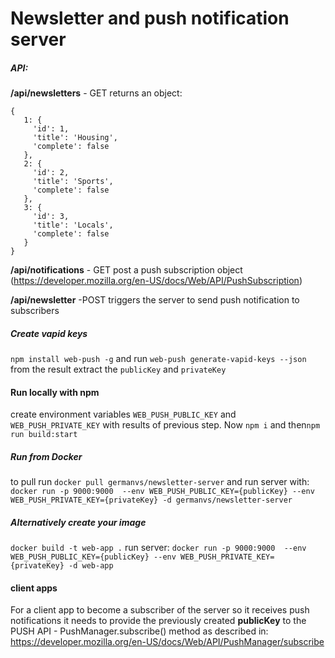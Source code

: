  # Newsletter and push notification server
 ##### API:
  __/api/newsletters__ - GET
  returns an object:
   ```
   {
      1: {
        'id': 1,
        'title': 'Housing',
        'complete': false
      },
      2: {
        'id': 2,
        'title': 'Sports',
        'complete': false
      },
      3: {
        'id': 3,
        'title': 'Locals',
        'complete': false
      }
  }
  ```
  
  __/api/notifications__ - GET
  post a push subscription object (https://developer.mozilla.org/en-US/docs/Web/API/PushSubscription)
  
  __/api/newsletter__ -POST 
  triggers the server to send push notification to subscribers
  
##### Create vapid keys
`npm install web-push -g` and run `web-push generate-vapid-keys --json` from the result extract the `publicKey` and `privateKey`

#### Run locally with npm 
create environment variables `WEB_PUSH_PUBLIC_KEY` and `WEB_PUSH_PRIVATE_KEY` with results of previous step.
Now `npm i` and then`npm run build:start`

#####  Run from Docker
to pull run 
`docker pull germanvs/newsletter-server`
and run server with: 
`docker run -p 9000:9000  --env WEB_PUSH_PUBLIC_KEY={publicKey} --env WEB_PUSH_PRIVATE_KEY={privateKey} -d germanvs/newsletter-server`

##### Alternatively create your image 
 `docker build -t web-app .`
 run server:
 `docker run -p 9000:9000  --env WEB_PUSH_PUBLIC_KEY={publicKey} --env WEB_PUSH_PRIVATE_KEY={privateKey} -d web-app` 


#### client apps
For a client app to become a subscriber of the server so it receives push notifications it needs to provide the previously created
__publicKey__ to the PUSH API - PushManager.subscribe() method as described in: https://developer.mozilla.org/en-US/docs/Web/API/PushManager/subscribe


